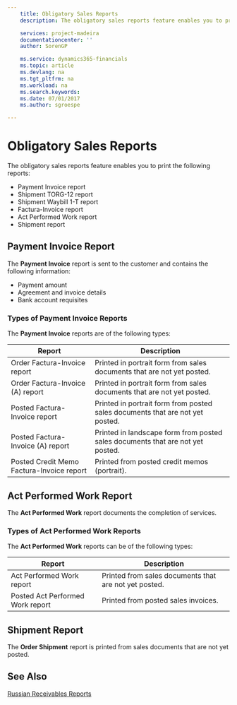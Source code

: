 ```yaml
---
    title: Obligatory Sales Reports
    description: The obligatory sales reports feature enables you to print several reports

    services: project-madeira 
    documentationcenter: ''
    author: SorenGP

    ms.service: dynamics365-financials
    ms.topic: article
    ms.devlang: na
    ms.tgt_pltfrm: na
    ms.workload: na
    ms.search.keywords:
    ms.date: 07/01/2017
    ms.author: sgroespe

---
```

# Obligatory Sales Reports
The obligatory sales reports feature enables you to print the following reports:  

- Payment Invoice report  
- Shipment TORG-12 report  
- Shipment Waybill 1-T report  
- Factura-Invoice report  
- Act Performed Work report  
- Shipment report  

## Payment Invoice Report  
The **Payment Invoice** report is sent to the customer and contains the following information:  

- Payment amount  
- Agreement and invoice details  
- Bank account requisites  

### Types of Payment Invoice Reports  
The **Payment Invoice** reports are of the following types:  

|Report|Description|  
|---------------|-----------------|  
|Order Factura-Invoice report|Printed in portrait form from sales documents that are not yet posted.|  
|Order Factura-Invoice (A) report|Printed in portrait form from sales documents that are not yet posted.|  
|Posted Factura-Invoice report|Printed in portrait form from posted sales documents that are not yet posted.|  
|Posted Factura-Invoice (A) report|Printed in landscape form from posted sales documents that are not yet posted.|  
|Posted Credit Memo Factura-Invoice report|Printed from posted credit memos (portrait).|  

## Act Performed Work Report  
The **Act Performed Work** report documents the completion of services.  

### Types of Act Performed Work Reports  
The **Act Performed Work** reports can be of the following types:  

|Report|Description|  
|------------|-----------------|  
|Act Performed Work report|Printed from sales documents that are not yet posted.|  
|Posted Act Performed Work report|Printed from posted sales invoices.|  

## Shipment Report  
The **Order Shipment** report is printed from sales documents that are not yet posted.  

## See Also  
 [Russian Receivables Reports](russian-receivables-reports.md)
